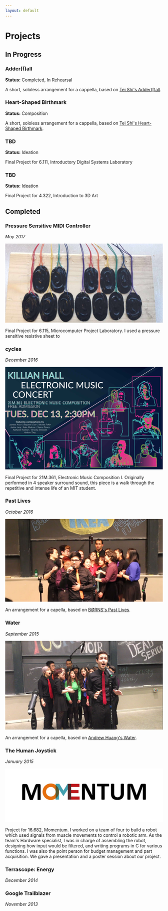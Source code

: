 ```yaml
---
layout: default
---
```


# Projects

## In Progress

### Adder(f)all
**Status:** Completed, In Rehearsal

A short, sololess arrangement for a cappella, based on [Tei Shi's Adder(f)all](https://open.spotify.com/track/3tcpDYxRmUe4O3ylYXl1xM).


### Heart-Shaped Birthmark
**Status:** Composition

A short, sololess arrangement for a cappella, based on [Tei Shi's Heart-Shaped Birthmark](https://open.spotify.com/track/28fXpBHSLHV9KFUZlYrd6i).



### TBD

**Status:** Ideation

Final Project for 6.111, Introductory Digital Systems Laboratory




### TBD

**Status:** Ideation

Final Project for 4.322, Introduction to 3D Art


## Completed

### Pressure Sensitive MIDI Controller

_May 2017_

![](6115.JPG)

Final Project for 6.115, Microcomputer Project Laboratory. 
I used a pressure sensitive resistive sheet to 


### cycles

_December 2016_

[![cycles](21m361.jpg)](https://soundcloud.com/sienna-ramos/cycles-binaural)

Final Project for 21M.361, Electronic Music Composition I. 
Originally performed in 4 speaker surround sound, this piece is a walk through the repetitive and intense life of an MIT student.

### Past Lives

_October 2016_

[![Past Lives](PastLives.JPG)](https://www.youtube.com/watch?v=2XEimrSmRg8)

An arrangement for a capella, based on [BØRNS's Past Lives](https://www.youtube.com/watch?v=Cux2qJjApGA). 


### Water

_September 2015_

[![Water](Water.PNG)](https://www.youtube.com/watch?v=Q3RcMiOQvb4)

An arrangement for a capella, based on [Andrew Huang's Water](https://www.youtube.com/watch?v=qptGV7finFo). 


### The Human Joystick
_January 2015_

[![More information about the Momentum Program](Momentum.jpg)](https://www.youtube.com/watch?v=3r4bBjWD5IQ)

Project for 16.682, Momentum. 
I worked on a team of four to build a robot which used signals from muscle movements to control a robotic arm. 
As the team's Hardware specialist, I was in charge of assembling the robot, designing how input would be filtered,
and writing programs in C for various functions. I was also the point person for budget management and part acquisition.
We gave a presentation and a poster session about our project.


### Terrascope: Energy

_December 2014_


### Google Trailblazer

_November 2013_
